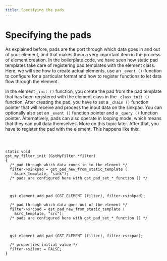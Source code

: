 ```yaml
---
title: Specifying the pads
...
```


# Specifying the pads

As explained before, pads are the port through which data goes in and
out of your element, and that makes them a very important item in the
process of element creation. In the boilerplate code, we have seen how
static pad templates take care of registering pad templates with the
element class. Here, we will see how to create actual elements, use an
`_event
()`-function to configure for a particular format and how to register
functions to let data flow through the element.

In the element `_init ()` function, you create the pad from the pad
template that has been registered with the element class in the
`_class_init ()` function. After creating the pad, you have to set a
`_chain ()` function pointer that will receive and process the input
data on the sinkpad. You can optionally also set an `_event ()` function
pointer and a `_query ()` function pointer. Alternatively, pads can also
operate in looping mode, which means that they can pull data themselves.
More on this topic later. After that, you have to register the pad with
the element. This happens like this:

``` 



static void
gst_my_filter_init (GstMyFilter *filter)
{
  /* pad through which data comes in to the element */
  filter->sinkpad = gst_pad_new_from_static_template (
    &sink_template, "sink");
  /* pads are configured here with gst_pad_set_*_function () */



  gst_element_add_pad (GST_ELEMENT (filter), filter->sinkpad);

  /* pad through which data goes out of the element */
  filter->srcpad = gst_pad_new_from_static_template (
    &src_template, "src");
  /* pads are configured here with gst_pad_set_*_function () */



  gst_element_add_pad (GST_ELEMENT (filter), filter->srcpad);

  /* properties initial value */
  filter->silent = FALSE;
}
  
```

